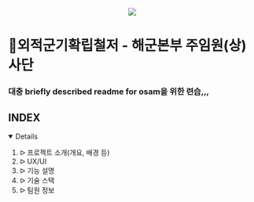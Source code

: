<p align="center"><img src="(https://img1.daumcdn.net/thumb/R1280x0/?scode=mtistory2&fname=https%3A%2F%2Fblog.kakaocdn.net%2Fdn%2FsoCyc%2Fbtq6rvURvZe%2FPpd4HSoV0pq33S0Hm7viIK%2Fimg.jpg)"></p>


# :whale:외적군기확립철저 - 해군본부 주임원(상)사단

### 대충 briefly described readme for osam을 위한 련습,,,


## INDEX
<details open="open">
  <ol>
    <li> ᐅ 프로젝트 소개(개요, 배경 등)</li>
    <li> ᐅ UX/UI</li>
    <li> ᐅ 기능 설명</li>
    <li> ᐅ 기술 스택</li>
    <li> ᐅ 팀원 정보</li>
  </ol>
</details>
